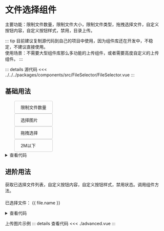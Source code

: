 <script setup lang="ts">
import { STaoFileSelector } from '@stao-ui/components';
import { ref } from 'vue'
import advancedExample from './advanced.vue'

const checkedFiles = ref<File[]>([])
const onChangeFile = (files: File[]) => {
  checkedFiles.value = files
}
</script>

<style scoped>
  .container {
    width: 200px;
  }
  details {
    cursor: pointer;
  }
  .button {
    padding: 10px 20px;
    border: 1px solid #ccc;
    border-radius: 4px;
  }
  .flex {
    display: flex;
    flex-wrap: wrap;
  }
  .ml-30 {
    margin-left: 30px;
  }
  .mt-20 {
    margin-top: 20px;
  }
</style>

# 文件选择组件

主要功能：限制文件数量，限制文件大小，限制文件类型，拖拽选择文件，自定义按钮内容，自定义按钮样式，禁用，目录上传。

::: tip
目前建议复制源代码到自己的项目中使用，因为组件库还在开发中，不稳定，不建议直接使用。  
使用场景：不需要大型组件库那么多功能的上传组件，或者需要高度自定义的上传组件。
:::

::: details 源代码
<<< ../../../packages/components/src/FileSelector/FileSelector.vue
:::

## 基础用法

<div class="flex">
  <STaoFileSelector />
  <STaoFileSelector :limit="6">
    <div class="button ml-30">限制文件数量</div>
  </STaoFileSelector>
  <STaoFileSelector accept="image/png, image/jpg, image/jpeg">
    <div class="button ml-30">选择图片</div>
  </STaoFileSelector>
  <STaoFileSelector :drag="true">
    <div class="button ml-30">拖拽选择</div>
  </STaoFileSelector>
  <STaoFileSelector :size="1024 * 1024 * 2">
    <div class="button ml-30">2M以下</div>
  </STaoFileSelector>
</div>

<details>
<summary>查看代码</summary>

```vue
<template>
  <div class="flex">
    <STaoFileSelector />
    <STaoFileSelector :limit="6">
      <div class="button ml-30">限制文件数量</div>
    </STaoFileSelector>
    <STaoFileSelector accept="image/png, image/jpg, image/jpeg">
      <div class="button ml-30">选择图片</div>
    </STaoFileSelector>
    <STaoFileSelector :drag="true">
      <div class="button ml-30">拖拽选择</div>
    </STaoFileSelector>
    <STaoFileSelector :size="1024 * 1024 * 2">
      <div class="button ml-30">2M以下</div>
    </STaoFileSelector>
  </div>
</template>
<script lang="ts" setup>
import { STaoFileSelector } from '@stao-ui/components';
</script>
<style scoped>
.button {
  padding: 10px 20px;
  border: 1px solid #ccc;
  border-radius: 4px;
}
.flex {
  display: flex;
  flex-wrap: wrap;
}
.ml-30 {
  margin-left: 30px;
}
</style>
```

</details>

## 进阶用法
获取已选择文件列表，自定义按钮内容，自定义按钮样式，禁用状态。调用组件方法。
<div class="container">
  <STaoFileSelector :limit="2" :size="1024 * 1024 * 2" @change-file="onChangeFile">
      <template #default="{ disabled }">
        <div class="button">文件上传 - {{ disabled }}</div>
      </template>
    </STaoFileSelector>
  <p class="mt-20" v-show="checkedFiles.length">
    已选择文件：
    <span v-for="(file, idx) in checkedFiles" :key="file.name" :class="idx!==0 ? 'ml-30' : ''">
      {{ file.name }}
    </span>
  </p>
</div>

<details>
<summary>查看代码</summary>

```vue
<script lang="ts" setup>
import { STaoFileSelector } from '@stao-ui/components'
import { ref } from 'vue'

const fileRef = ref<InstanceType<typeof STaoFileSelector> | null>(null)
const checkedFiles = ref<File[]>([])
const onChangeFile = (files: File[]) => {
  checkedFiles.value = files

  if (checkedFiles.value.length >= 2) {
    fileRef.value?.clearFiles()
    checkedFiles.value = []
  }
}
</script>

<template>
  <div class="container">
    <STaoFileSelector ref="fileRef" :limit="2" :size="1024 * 1024 * 2" @change-file="onChangeFile">
      <template #default="{ disabled }">
        <div class="btn">文件上传 - {{ disabled }}</div>
      </template>
    </STaoFileSelector>
    <p class="list" v-show="checkedFiles.length">
      已选择文件：
      <span v-for="file in checkedFiles" :key="file.name">
        {{ file.name }}
      </span>
    </p>
  </div>
</template>

<style lang="scss" scoped>
.btn {
  padding: 8px 12px;
  border: 1px solid #999;
}

.list {
  margin-top: 20px;

  span {
    margin-right: 10px;
  }
}
</style>

```

</details>

上传图片示例
<advancedExample />
::: details 查看代码
<<< ./advanced.vue
:::
